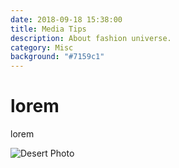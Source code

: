 ```yaml
---
date: 2018-09-18 15:38:00
title: Media Tips
description: About fashion universe.
category: Misc
background: "#7159c1"
---
```


# lorem

lorem

![Desert Photo](/assets/img/desert.jpg)